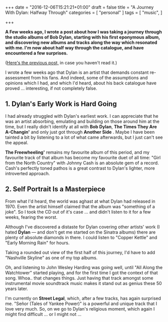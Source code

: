 +++
date = "2016-12-06T15:21:21+01:00"
draft = false
title = "A Journey With Dylan: Halfway Through"
categories = [
  "personal"
]
tags = [ 
    "music", 
]

+++

**A Few weeks ago, I wrote a post about how I was taking a journey through the studio albums of Bob Dylan, starting with his first eponymous album, and discovering new albums and tracks along the way which resonated with me. I'm now about half way through the catalogue, and have encountered a few surprises.**

([Here's the previous post,](http://deliciousreverie.co.uk/blog/post.php?s=2016-12-02-a-journey-with-dylan "A Journey with Dylan: Blog post on Delicious Reverie") in case you haven't read it.)

I wrote a few weeks ago that Dylan is an artist that demands constant re-assessment from his fans. And indeed, some of the assumptions and opinions which I had, and which I'd heard, about his back catalogue have proved ... interesting, if not completely false.

## 1. Dylan's Early Work is Hard Going

I had already struggled with Dylan's earliest work. I can appreciate that he was an artist absorbing, emulating and building on those around him at the time, but I really didn't identify at all with **Bob Dylan**, **The Times They Are A-Changin'** and only just got through **Another Side** . Maybe I have been tainted a bit by listening to a lot of what came afterwards, but I just can't see the appeal.

**The Freewheeling'** remains my favourite album of this period, and my favourite track of that album has become my favourite duet of all time: "Girl from the North Country" with Johnny Cash is an absolute gem of a record. Cash's perfectly toned pathos is a great contrast to Dylan's lighter, more introverted approach.

## 2. Self Portrait Is a Masterpiece

From what I'd heard, the world was aghast at what Dylan had released in 1970. Even the artist himself claimed that the album was "something of a joke". So I took the CD out of it's case ... and didn't listen to it for a few weeks, fearing the worst.

Although I've discovered a distaste for Dylan covering other artists' work (I hated **Dylan** — and don't get me started on the Sinatra albums) there are plenty of absolute diamonds in there. I could listen to "Copper Kettle" and "Early Morning Rain" for hours.

Taking a rounded out view of the first half of this journey, I'd have to add "Nashville Skyline" as one of my top albums.

Oh, and listening to John Wesley Harding was going well, until "All Along the Watchtower" started playing, and for the first time I got the context of that song. Whoa.. that changes things. Just having that track amongst some instrumental movie soundtrack music makes it stand out as genius these 50 years later.

I'm currently on **Street Legal**, which, after a few tracks, has again surprised me. "Señor (Tales of Yankee Power)" is a powerful and unique track that I love very much. So, on we go to Dylan's religious moment, which again I might find difficult ... or I might not ...
